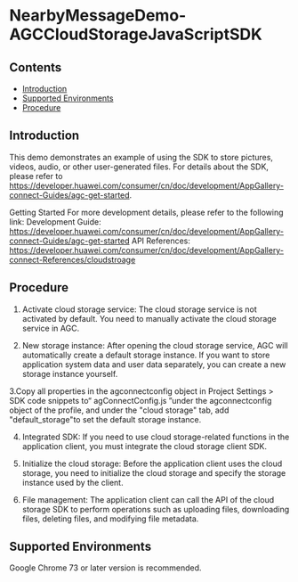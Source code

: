 # NearbyMessageDemo-AGCCloudStorageJavaScriptSDK
## Contents
 * [Introduction](#introduction)
 * [Supported Environments](#supported-environments)
 * [Procedure](#procedure)

## Introduction
This demo demonstrates an example of using the SDK to store pictures, videos, audio, or other user-generated files. For details about the SDK, please refer to https://developer.huawei.com/consumer/cn/doc/development/AppGallery-connect-Guides/agc-get-started.

Getting Started
For more development details, please refer to the following link:
Development Guide: https://developer.huawei.com/consumer/cn/doc/development/AppGallery-connect-Guides/agc-get-started
API References: https://developer.huawei.com/consumer/cn/doc/development/AppGallery-connect-References/cloudstroage

## Procedure
1. Activate cloud storage service: The cloud storage service is not activated by default. You need to manually activate the cloud storage service in AGC.

2. New storage instance: After opening the cloud storage service, AGC will automatically create a default storage instance. If you want to store application system data and user data separately, you can create a new storage instance yourself.

3.Copy all properties in the agconnectconfig object in Project Settings > SDK code snippets to“ agConnectConfig.js ”under the agconnectconfig object of the profile, and under the "cloud storage" tab, add "default_storage"to set the default storage instance.

4. Integrated SDK: If you need to use cloud storage-related functions in the application client, you must integrate the cloud storage client SDK.

5. Initialize the cloud storage: Before the application client uses the cloud storage, you need to initialize the cloud storage and specify the storage instance used by the client.

6. File management: The application client can call the API of the cloud storage SDK to perform operations such as uploading files, downloading files, deleting files, and modifying file metadata.

## Supported Environments
Google Chrome 73 or later version is recommended.


